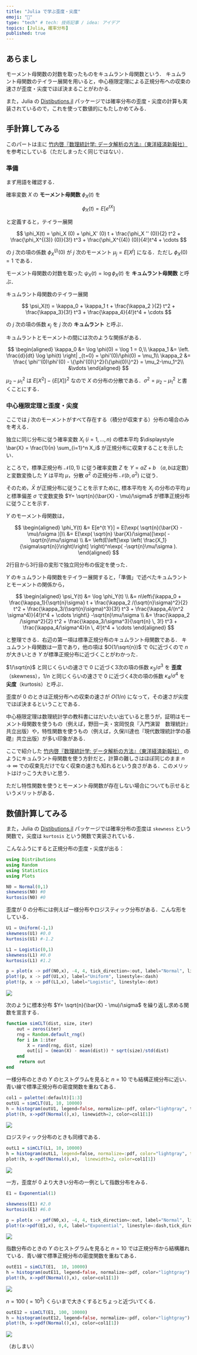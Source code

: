 ```yaml
---
title: "Julia で学ぶ歪度・尖度"
emoji: "👻"
type: "tech" # tech: 技術記事 / idea: アイデア
topics: [Julia, 確率分布]
published: true
---
```


## あらまし

モーメント母関数の対数を取ったものをキュムラント母関数という．
キュムラント母関数のテイラー展開を用いると，中心極限定理による正規分布への収束の速さが歪度・尖度でほぼ決まることがわかる．

また，Julia の [Distibutions.jl](https://juliastats.org/Distributions.jl/stable/) パッケージでは確率分布の歪度・尖度の計算も実装されているので，これを使って数値的にもたしかめてみる．

## 手計算してみる

このパートは主に [竹内啓『数理統計学: データ解析の方法』（東洋経済新報社）](https://books.google.co.jp/books/about/数理統計学.html?id=fSo8DwAAQBAJ&redir_esc=y) を参考にしている（ただしまったく同じではない）．

### 準備

まず用語を確認する．

確率変数 $X$ の **モーメント母関数** $\phi_X(t)$ を

$$
\phi_X(t) = E[e^{tX}]
$$

と定義すると，テイラー展開

$$
\phi_X(t) = \phi_X  (0) + \phi_X' (0) t + \frac{\phi_X '' (0)}{2} t^2 + \frac{\phi_X^{(3)} (0)}{3!} t^3 + \frac{\phi_X^{(4)} (0)}{4!}t^4 + \cdots
$$

の $j$ 次の項の係数  $\phi_X^{(j)} (0)$ が $j$ 次のモーメント $\mu_j = E[X^j]$ になる．ただし $\phi_X  (0)  =  1$ である．

モーメント母関数の対数を取った $\psi_X (t) = \log \phi_X(t)$ を **キュムラント母関数** と呼ぶ．

キュムラント母関数のテイラー展開

$$
\psi_X(t) = \kappa_0 + \kappa_1 t + \frac{\kappa_2 }{2} t^2 + \frac{\kappa_3}{3!} t^3 + \frac{\kappa_4}{4!}t^4 + \cdots
$$

の $j$ 次の項の係数  $\kappa_j$ を $j$ 次の **キュムラント** と呼ぶ．

キュムラントとモーメントの間には次のような関係がある．

$$
\begin{aligned}
\kappa_0 &= \log \phi(0) = \log 1 = 0,\\
\kappa_1 &= \left. \frac{d}{dt} \log \phi(t) \right| _{t=0} = \phi'(0)/\phi(0) = \mu_1\\
\kappa_2 &= \frac{ \phi''(0)\phi'(0) - \{\phi'(0)\}^2}{\{\phi(0)\}^2} = \mu_2-\mu_1^2\\
&\vdots
\end{aligned}
$$

$\mu_2-\mu_1^2$ は $E[X^2] - \{E[X]\}^2$ なので $X$ の分布の分散である．$\sigma^2 = \mu_2-\mu_1^2$ と書くことにする．


### 中心極限定理と歪度・尖度

ここでは $j$ 次のモーメントがすべて存在する（積分が収束する）分布の場合のみを考える．

独立に同じ分布に従う確率変数 $X_i$ ($i=1,\ldots,n$) の標本平均 $\displaystyle \bar{X} = \frac{1}{n} \sum_{i=1}^n X_i$ が正規分布に収束することを示したい．

ところで，標準正規分布 $\mathcal{N}(0, 1)$ に従う確率変数 $Z$ を $Y=aZ+b$ （$a,b$は定数）と変数変換した $Y$ は平均 $\mu$，分散 $a^2$ の正規分布 $\mathcal{N}(b, a^2)$ に従う．

そのため，$\bar X$ が正規分布に従うことを示すために, 標本平均を $X_i$ の分布の平均 $\mu$ と標準偏差 $\sigma$ で変数変換 $Y= \sqrt{n}(\bar{X} - \mu)/\sigma$ が標準正規分布に従うことを示す．

$Y$ のモーメント母関数は，

$$
\begin{aligned}
\phi_Y(t) &= E[e^{t Y}] = E[\exp( \sqrt{n}(\bar{X} - \mu)/\sigma )]\\
&= E[\exp( \sqrt{n} \bar{X}/\sigma)]\exp( -\sqrt{n}\mu/\sigma) \\
&= \left(E\left[\exp \left( \frac{X_1}{\sigma\sqrt{n}}\right)\right] \right)^n\exp( -\sqrt{n}\mu/\sigma ).
\end{aligned}
$$

2行目から3行目の変形で独立同分布の仮定を使った．

$Y$ のキュムラント母関数をテイラー展開すると，「準備」で述べたキュムラントとモーメントの関係から，

$$
\begin{aligned}
\psi_Y(t) &= \log \phi_Y(t) \\
&= n\left\{\kappa_0 + \frac{\kappa_1}{\sqrt{n}\sigma} t + \frac{\kappa_2 /(\sqrt{n}\sigma)^2}{2} t^2 + \frac{\kappa_3/(\sqrt{n}\sigma)^3}{3!} t^3 + \frac{\kappa_4/(n^2 \sigma^4)}{4!}t^4 + \cdots \right\} -\sqrt{n}\mu/\sigma \\
&= \frac{\kappa_2 /\sigma^2}{2} t^2 + \frac{\kappa_3/\sigma^3}{\sqrt{n} \, 3!} t^3 + \frac{\kappa_4/\sigma^4}{n \, 4!}t^4 + \cdots
\end{aligned}
$$

と整理できる．右辺の第一項は標準正規分布のキュムラント母関数である．
キュムラント母関数は一意であり，他の項は $O(1/\sqrt{n})$ で 0に近づくので $n$ が大きいとき $Y$ が標準正規分布に近づくことがわかった．

$1/\sqrt{n}$ と同じくらいの速さで 0 に近づく3次の項の係数 $\kappa_3/\sigma^3$ を **歪度**（skewness），$1/n$ と同じくらいの速さで 0 に近づく4次の項の係数 $\kappa_4/\sigma^4$ を **尖度**（kurtosis）と呼ぶ．

歪度が 0 のときは正規分布への収束の速さが $O(1/n)$ になって，その速さが尖度でほぼ決まるということである．

中心極限定理は数理統計学の教科書にはだいたい出ていると思うが，証明はモーメント母関数を使うもの（例えば，野田一夫・宮岡悦良『入門演習　数理統計』共立出版）や，特性関数を使うもの（例えば，久保川達也『現代数理統計学の基礎』共立出版）が多い印象がある．

ここで紹介した [竹内啓『数理統計学: データ解析の方法』（東洋経済新報社）](https://books.google.co.jp/books/about/数理統計学.html?id=fSo8DwAAQBAJ&redir_esc=y) のようにキュムラント母関数を使う方針だと，計算の難しさはほぼ同じのまま $n \to \infty$ での収束先だけでなく収束の速さも知れるという良さがある．このメリットはけっこう大きいと思う．

ただし特性関数を使うとモーメント母関数が存在しない場合についても示せるというメリットがある．

## 数値計算してみる

また，Julia の [Distibutions.jl](https://juliastats.org/Distributions.jl/stable/) パッケージでは確率分布の歪度は `skewness` という関数で，尖度は `kurtosis` という関数で実装されている．

こんなふうにすると正規分布の歪度・尖度が出る：

```julia
using Distributions
using Random
using Statistics
using Plots

N0 = Normal(0,1)
skewness(N0) #0
kurtosis(N0) #0
```

歪度が 0 の分布には例えば一様分布やロジスティック分布がある．こんな形をしている．

```julia
U1 = Uniform(-1,1)
skewness(U1) #0.0
kurtosis(U1) #-1.2

L1 = Logistic(0,1)
skewness(L1) #0.0
kurtosis(L1) #1.2

p = plot(x -> pdf(N0,x), -4, 4, tick_direction=:out, label="Normal", linestyle=:solid)
plot!(p, x -> pdf(U1,x), label="Uniform", linestyle=:dash)
plot!(p, x -> pdf(L1,x), label="Logistic", linestyle=:dot)
```

![](/images/skewness_kurtosis/density1.png)

次のように標本分布 $Y= \sqrt{n}(\bar{X} - \mu)/\sigma$ を繰り返し求める関数を宣言する．

```julia
function simCLT(dist, size, iter)
    out = zeros(iter)
    rng = Random.default_rng()
    for i in 1:iter
        X = rand(rng, dist, size)
        out[i] = (mean(X) - mean(dist)) * sqrt(size)/std(dist)
    end
     return out
end
```

一様分布のときの $Y$ のヒストグラムを見ると $n=10$ でも結構正規分布に近い．青い線で標準正規分布の密度関数を重ねてある．

```julia
col1 = palette(:default)[1:3]
outU1 = simCLT(U1, 10, 10000)
h = histogram(outU1, legend=false, normalize=:pdf, color="lightgray", tick_direction=:out)
plot!(h, x->pdf(Normal(),x), linewidth=2, color=col1[1])
```

![](/images/skewness_kurtosis/hist1.png)


ロジスティック分布のときも同様である．

```r
outL1 = simCLT(L1, 10, 10000)
h = histogram(outL1, legend=false, normalize=:pdf, color="lightgray", tick_direction=:out)
plot!(h, x->pdf(Normal(),x),  linewidth=2, color=col1[1])
```

![](/images/skewness_kurtosis/hist2.png)

一方，歪度が 0 より大きい分布の一例として指数分布をみる．

```julia
E1 = Exponential(1)

skewness(E1) #2.0
kurtosis(E1) #6.0

p = plot(x -> pdf(N0,x), -4, 4, tick_direction=:out, label="Normal", linestyle=:solid)
plot!(x->pdf(E1,x), 0,4, label="Exponential", linestyle=:dash,tick_direction=:out)
```

![](/images/skewness_kurtosis/density2.png)


指数分布のときの $Y$ のヒストグラムを見ると $n=10$ では正規分布から結構離れている．青い線で標準正規分布の密度関数を重ねてある．

```julia
outE11 = simCLT(E1,  10, 10000)
h = histogram(outE11, legend=false, normalize=:pdf, color="lightgray")
plot!(h, x->pdf(Normal(),x), color=col1[1])
```

![](/images/skewness_kurtosis/hist3.png)

$n=100 ~(=10^2)$ くらいまで大きくするとちょっと近づいてくる．

```julia
outE12 = simCLT(E1, 100, 10000)
h = histogram(outE12, legend=false, normalize=:pdf, color="lightgray")
plot!(h, x->pdf(Normal(),x), color=col1[1])
```

![](/images/skewness_kurtosis/hist4.png)

（おしまい）